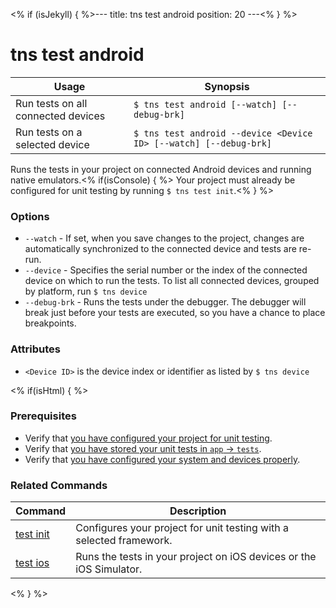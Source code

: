 <% if (isJekyll) { %>---
title: tns test android
position: 20
---<% } %>
# tns test android


Usage | Synopsis
------|-------
Run tests on all connected devices | `$ tns test android [--watch] [--debug-brk]`
Run tests on a selected device | `$ tns test android --device <Device ID> [--watch] [--debug-brk]`

Runs the tests in your project on connected Android devices and running native emulators.<% if(isConsole) { %> Your project must already be configured for unit testing by running `$ tns test init`.<% } %>

### Options
* `--watch` - If set, when you save changes to the project, changes are automatically synchronized to the connected device and tests are re-run.
* `--device` - Specifies the serial number or the index of the connected device on which to run the tests. To list all connected devices, grouped by platform, run `$ tns device`
* `--debug-brk` - Runs the tests under the debugger. The debugger will break just before your tests are executed, so you have a chance to place breakpoints.

### Attributes
* `<Device ID>` is the device index or identifier as listed by `$ tns device`

<% if(isHtml) { %>
### Prerequisites

* Verify that [you have configured your project for unit testing](test-init.html).
* Verify that [you have stored your unit tests in `app` &#8594; `tests`](http://docs.nativescript.org/testing).
* Verify that [you have configured your system and devices properly](http://docs.nativescript.org/testing).

### Related Commands
Command | Description
--------|------------
[test init](test-init.html) | Configures your project for unit testing with a selected framework.
[test ios](test-ios.html) | Runs the tests in your project on iOS devices or the iOS Simulator.
<% } %>
